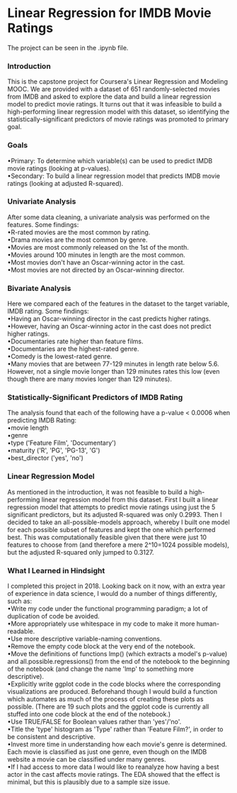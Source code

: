 # Linear Regression for IMDB Movie Ratings

The project can be seen in the .ipynb file.

### Introduction
This is the capstone project for Coursera's Linear Regression and Modeling MOOC. We are provided with a dataset of 651 randomly-selected movies from IMDB and asked to explore the data and build a linear regression model to predict movie ratings. It turns out that it was infeasible to build a high-performing linear regression model with this dataset, so identifying the statistically-significant predictors of movie ratings was promoted to primary goal.

### Goals
•Primary: To determine which variable(s) can be used to predict IMDB movie ratings (looking at p-values). <br />
•Secondary: To build a linear regression model that predicts IMDB movie ratings (looking at adjusted R-squared).

### Univariate Analysis
After some data cleaning, a univariate analysis was performed on the features. Some findings: <br />
•R-rated movies are the most common by rating. <br />
•Drama movies are the most common by genre. <br />
•Movies are most commonly released on the 1st of the month. <br />
•Movies around 100 minutes in length are the most common. <br />
•Most movies don't have an Oscar-winning actor in the cast. <br />
•Most movies are not directed by an Oscar-winning director.

### Bivariate Analysis
Here we compared each of the features in the dataset to the target variable, IMDB rating. Some findings: <br />
•Having an Oscar-winning director in the cast predicts higher ratings. <br />
•However, having an Oscar-winning actor in the cast does not predict higher ratings. <br />
•Documentaries rate higher than feature films. <br />
•Documentaries are the highest-rated genre. <br />
•Comedy is the lowest-rated genre. <br />
•Many movies that are between 77-129 minutes in length rate below 5.6. However, not a single movie longer than 129 minutes rates this low (even though there are many movies longer than 129 minutes).

### Statistically-Significant Predictors of IMDB Rating
The analysis found that each of the following have a p-value < 0.0006 when predicting IMDB Rating: <br />
•movie length <br />
•genre <br />
•type ('Feature Film', 'Documentary') <br />
•maturity ('R', 'PG', 'PG-13', 'G') <br />
•best_director ('yes', 'no')

### Linear Regression Model
As mentioned in the introduction, it was not feasible to build a high-performing linear regression model from this dataset. First I built a linear regression model that attempts to predict movie ratings using just the 5 significant predictors, but its adjusted R-squared was only 0.2993. Then I decided to take an all-possible-models approach, whereby I built one model for each possible subset of features and kept the one which performed best. This was computationally feasible given that there were just 10 features to choose from (and therefore a mere 2^10=1024 possible models), but the adjusted R-squared only jumped to 0.3127.

### What I Learned in Hindsight
I completed this project in 2018. Looking back on it now, with an extra year of experience in data science, I would do a number of things differently, such as: <br />
•Write my code under the functional programming paradigm; a lot of duplication of code be avoided. <br />
•More appropriately use whitespace in my code to make it more human-readable. <br />
•Use more descriptive variable-naming conventions. <br />
•Remove the empty code block at the very end of the notebook. <br />
•Move the definitions of functions lmp() (which extracts a model's p-value) and all.possible.regressions() from the end of the notebook to the beginning of the notebook (and change the name 'lmp' to something more descriptive). <br />
•Explicitly write ggplot code in the code blocks where the corresponding visualizations are produced. Beforehand though I would build a function which automates as much of the process of creating these plots as possible. (There are 19 such plots and the ggplot code is currently all stuffed into one code block at the end of the notebook.) <br />
•Use TRUE/FALSE for Boolean values rather than 'yes'/'no'. <br />
•Title the 'type' histogram as 'Type' rather than 'Feature Film?', in order to be consistent and descriptive. <br />
•Invest more time in understanding how each movie's genre is determined. Each movie is classified as just one genre, even though on the IMDB website a movie can be classified under many genres. <br />
•If I had access to more data I would like to reanalyze how having a best actor in the cast affects movie ratings. The EDA showed that the effect is minimal, but this is plausibly due to a sample size issue.


